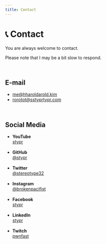 ```yaml
---
title: Contact
---
```


# &#128222; Contact

You are always welcome to contact.

Please note that I may be a bit slow to respond.

<br>

## E-mail

* [me&#64;h<span class="block">harold</span>arold.kim](mailto:)<br>
* [ro<span class="block">rot</span>ot&#64;s<span class="block">stypr</span>typr.com](mailto:)

<br>

## Social Media

* <b>YouTube</b><br>[stypr](https://www.youtube.com/c/stypr)<br><br>
* <b>GitHub</b><br>[@stypr](https://github.com/stypr)<br><br>
* <b>Twitter</b><br>[@stereotype32](https://twitter.com/stereotype32)<br><br>
* <b>Instagram</b><br>[@brokenpacifist](https://instagram.com/brokenpacifist)<br><br>
* <b>Facebook</b><br>[stypr](https://www.facebook.com/stypr)<br><br>
* <b>LinkedIn</b><br>[stypr](https://www.linkedin.com/in/stypr/)<br><br>
* <b>Twitch</b><br>[pwnfast](https://twitch.tv/pwnfast)<br><br>